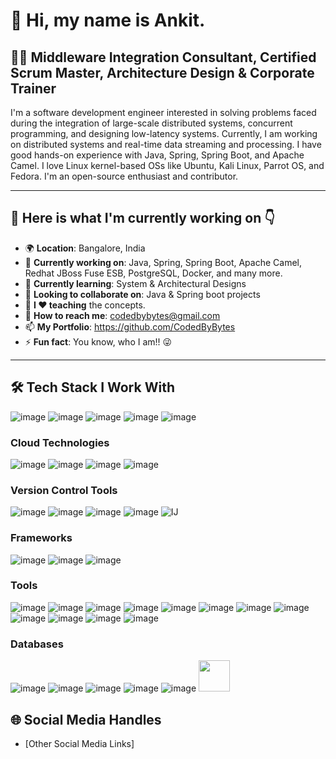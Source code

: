 # 👋 Hi, my name is Ankit.

## 🧑‍💼 Middleware Integration Consultant, Certified Scrum Master, Architecture Design & Corporate Trainer  

I'm a software development engineer interested in solving problems faced during the integration of large-scale distributed systems, concurrent programming, and designing low-latency systems. Currently, I am working on distributed systems and real-time data streaming and processing. I have good hands-on experience with Java, Spring, Spring Boot, and Apache Camel. I love Linux kernel-based OSs like Ubuntu, Kali Linux, Parrot OS, and Fedora. I'm an open-source enthusiast and contributor.  

---  

## 🌟 Here is what I'm currently working on 👇  

- 🌍 **Location**: Bangalore, India  
- 🔭 **Currently working on**: Java, Spring, Spring Boot, Apache Camel, Redhat JBoss Fuse ESB, PostgreSQL, Docker, and many more.  
- 🌱 **Currently learning**: System & Architectural Designs  
- 👯 **Looking to collaborate on**: Java & Spring boot projects  
- 📢 **I ❤️ teaching** the concepts.  
- 📧 **How to reach me**: codedbybytes@gmail.com
- 📫 **My Portfolio**: https://github.com/CodedByBytes
- ⚡ **Fun fact**: You know, who I am!! 😜  

---  

## 🛠️ Tech Stack I Work With  
![image](https://github.com/user-attachments/assets/1ff560fd-36f0-4d66-8104-014c3654bff7)
 ![image](https://github.com/user-attachments/assets/32f98fc2-9137-4f70-8ce4-6a7a9105d397) ![image](https://github.com/user-attachments/assets/37997482-f979-43b1-b676-2e4ab6a9e52e) ![image](https://github.com/user-attachments/assets/c52e3738-a75f-4f95-b6e4-1b4863630dc1)  ![image](https://github.com/user-attachments/assets/ab257828-7e81-4d06-ae09-379752b2bdb1)

### Cloud Technologies  
![image](https://github.com/user-attachments/assets/343523c8-3872-456f-91f7-b7476174a09d) ![image](https://github.com/user-attachments/assets/a53815f9-4119-4679-abca-9dc9ef1e45a7) ![image](https://github.com/user-attachments/assets/e021045e-9951-43e1-9c9f-93f90368e2ee) ![image](https://github.com/user-attachments/assets/47bf9d7a-d0bb-4480-a2a7-be1e71bf0c95)

### Version Control Tools  
![image](https://github.com/user-attachments/assets/01824503-2f71-4a6e-ba97-de167c68950c) ![image](https://github.com/user-attachments/assets/f241d6a2-057d-42ae-b7c3-6481fbb617bf) ![image](https://github.com/user-attachments/assets/7f64167a-4aa5-4de0-b4b9-d5fad31cc627) ![image](https://github.com/user-attachments/assets/0c349d76-5acf-4c36-9842-286becd9745b) 
![IJ](https://github.com/user-attachments/assets/6f40a9a6-73ba-485a-8367-a5d7035b5ef0)

### Frameworks  
![image](https://github.com/user-attachments/assets/75cec3f9-d33a-417b-b22b-835b80c3ddd9) ![image](https://github.com/user-attachments/assets/7291f0e0-e605-4a7b-b892-ff634d4d39d1) ![image](https://github.com/user-attachments/assets/46ee3a6a-9e41-4d40-8eb0-431582b42e38)

### Tools  
![image](https://github.com/user-attachments/assets/92c0d675-9a57-4101-aa78-acfd73d314d7) ![image](https://github.com/user-attachments/assets/1c283dab-e25d-4678-aa1e-cb01e4ab8944) ![image](https://github.com/user-attachments/assets/2f11c0b6-9591-4200-b1d4-e8c4515f190c) ![image](https://github.com/user-attachments/assets/1daa1cc1-242f-4a79-91d9-ab5cdc1151bb) ![image](https://github.com/user-attachments/assets/ffbe0819-e851-4007-9988-44697be7fdfd) ![image](https://github.com/user-attachments/assets/61208835-da48-44c3-a189-44a198d1bd3c) ![image](https://github.com/user-attachments/assets/124c8f6c-553b-4c74-a2ff-d5318fb156e6) ![image](https://github.com/user-attachments/assets/b2649222-5e11-4d3f-8150-929d58dff7c3) ![image](https://github.com/user-attachments/assets/e82d2b55-5a91-4d06-8afa-a5c96a003375)
![image](https://github.com/user-attachments/assets/6f956ff7-51e2-42bc-a4d9-1616c8fd0165) ![image](https://github.com/user-attachments/assets/3f125c07-22ad-4e20-9c4d-5e6a3872f3d8) ![image](https://github.com/user-attachments/assets/0305a5e1-1ae1-417c-bd7e-37ae9456d00b)

### Databases  
![image](https://github.com/user-attachments/assets/3ab5fec2-dc9c-4aa7-bd86-96e3d7fb69f0) ![image](https://github.com/user-attachments/assets/97300145-4f70-4035-8af9-4a564abf4f23) ![image](https://github.com/user-attachments/assets/b363d4b5-f9d8-4d6f-b691-537510ff75a2) ![image](https://github.com/user-attachments/assets/e5a21d93-8c12-4dad-8606-3ba91351b513) ![image](https://github.com/user-attachments/assets/2f5b33e6-59ad-41cd-8fc9-4229af5abed2)
<img src="![image](https://github.com/user-attachments/assets/b363d4b5-f9d8-4d6f-b691-537510ff75a2)" width="50" />
 
## 🌐 Social Media Handles  

- [Other Social Media Links]
